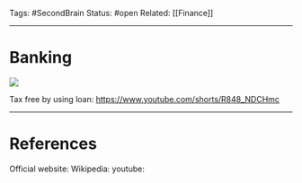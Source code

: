 Tags: #SecondBrain 
Status: #open
Related: [[Finance]]

---
# Banking

![](https://www.youtube.com/watch?v=44DvFaDapiQ)


Tax free by using loan:
https://www.youtube.com/shorts/R848_NDCHmc



---
# References
Official website:
Wikipedia:
youtube: